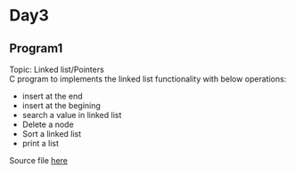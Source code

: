 # Day3

## Program1

Topic: Linked list/Pointers \
C program to implements the linked list functionality with below operations:
-  insert at the end
- insert at the begining
- search a value in linked list
- Delete a node
- Sort a linked list
- print a list
 
Source file [here](program1/linked_list_api.c)
